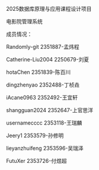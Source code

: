 2025数据库原理与应用课程设计项目

电影院管理系统

成员情况：

Randomly-git        2351887-孟炜程

Catherine-Liu2004   2250679-刘夏

hotaChen            2351839-陈百川

dingzhenyao         2352488-丁桢垚

iAcane0963          2352492-王宜轩

shangguan2024       2352647-上官思洋

usernamecccc        2353118-王瑞麟

Jeery1              2353579-孙修明

lieyanzhuifeng      2353596-吴瑞泽

FutuXer             2353726-付煜超